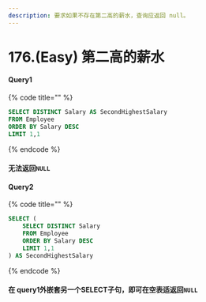 ```yaml
---
description: 要求如果不存在第二高的薪水，查询应返回 null。
---
```


# 176.\(Easy\) 第二高的薪水

#### Query1  

{% code title="" %}
```sql
SELECT DISTINCT Salary AS SecondHighestSalary
FROM Employee
ORDER BY Salary DESC
LIMIT 1,1
```
{% endcode %}

#### 无法返回`NULL`

#### 

#### Query2 

{% code title="" %}
```sql
SELECT (
    SELECT DISTINCT Salary 
    FROM Employee
    ORDER BY Salary DESC
    LIMIT 1,1
) AS SecondHighestSalary
```
{% endcode %}

#### 在 query1外嵌套另一个SELECT子句，即可在空表适返回`NULL` 

